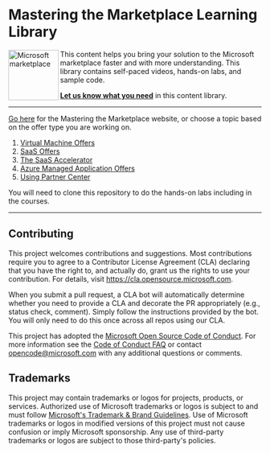 # Mastering the Marketplace Learning Library

<img src="./images/Azure_Store_Marketplace.png" width="100px" title="Microsoft marketplace" align="left"/>

This content helps you bring your solution to the Microsoft marketplace faster and with more understanding. This library contains self-paced videos, hands-on labs, and sample code.

**[Let us know what you need](https://forms.office.com/r/0gCrzhSMkw)** in this content library.

---

[Go here](https://aka.ms/MasteringTheMarketplace) for the Mastering the Marketplace website, or choose a topic based on the offer type you are working on.

<!-- no toc -->
1. [Virtual Machine Offers](https://aka.ms/MasteringTheMarketplace/vm)
1. [SaaS Offers](https://aka.ms/MasteringTheMarketplace/saas)
1. [The SaaS Accelerator](https://aka.ms/MasteringTheMarketplace/saas-accelerator)
1. [Azure Managed Application Offers](https://aka.ms/MasteringTheMarketplace/ama)
1. [Using Partner Center](https://aka.ms/MasteringTheMarketplace/pc)

You will need to clone this repository to do the hands-on labs including in the courses.

---

## Contributing

This project welcomes contributions and suggestions.  Most contributions require you to agree to a
Contributor License Agreement (CLA) declaring that you have the right to, and actually do, grant us
the rights to use your contribution. For details, visit https://cla.opensource.microsoft.com.

When you submit a pull request, a CLA bot will automatically determine whether you need to provide
a CLA and decorate the PR appropriately (e.g., status check, comment). Simply follow the instructions
provided by the bot. You will only need to do this once across all repos using our CLA.

This project has adopted the [Microsoft Open Source Code of Conduct](https://opensource.microsoft.com/codeofconduct/).
For more information see the [Code of Conduct FAQ](https://opensource.microsoft.com/codeofconduct/faq/) or
contact [opencode@microsoft.com](mailto:opencode@microsoft.com) with any additional questions or comments.

## Trademarks

This project may contain trademarks or logos for projects, products, or services. Authorized use of Microsoft 
trademarks or logos is subject to and must follow 
[Microsoft's Trademark & Brand Guidelines](https://www.microsoft.com/en-us/legal/intellectualproperty/trademarks/usage/general).
Use of Microsoft trademarks or logos in modified versions of this project must not cause confusion or imply Microsoft sponsorship.
Any use of third-party trademarks or logos are subject to those third-party's policies.
